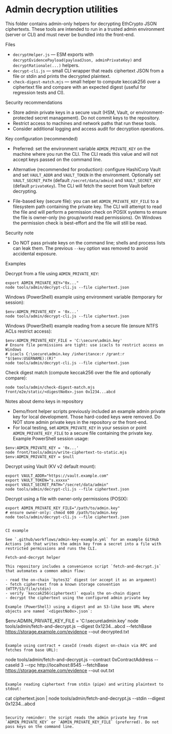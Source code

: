 # Admin decryption utilities

This folder contains admin-only helpers for decrypting EthCrypto JSON ciphertexts. These tools are intended to run in a trusted admin environment (server or CLI) and must never be bundled into the front-end.

Files

- `decryptHelper.js` — ESM exports with `decryptEvidencePayload(payloadJson, adminPrivateKey)` and `decryptRationale(...)` helpers.
- `decrypt-cli.js` — small CLI wrapper that reads ciphertext JSON from a file or stdin and prints the decrypted plaintext.
 - `check-digest-match.mjs` — small helper to compute keccak256 over a ciphertext file and compare with an expected digest (useful for regression tests and CI).

Security recommendations

- Store admin private keys in a secure vault (HSM, Vault, or environment-protected secret management). Do not commit keys to the repository.
- Restrict access to machines and network paths that run these tools.
- Consider additional logging and access audit for decryption operations.

Key configuration (recommended)

- Preferred: set the environment variable `ADMIN_PRIVATE_KEY` on the machine where you run the CLI. The CLI reads this value and will not accept keys passed on the command line.
- Alternative (recommended for production): configure HashiCorp Vault and set `VAULT_ADDR` and `VAULT_TOKEN` in the environment. Optionally set `VAULT_SECRET_PATH` (default `/secret/data/admin`) and `VAULT_SECRET_KEY` (default `privateKey`). The CLI will fetch the secret from Vault before decrypting.

- File-based key (secure file): you can set `ADMIN_PRIVATE_KEY_FILE` to a filesystem path containing the private key. The CLI will attempt to read the file and will perform a permission check on POSIX systems to ensure the file is owner-only (no group/world read permissions). On Windows the permission check is best-effort and the file will still be read.

Security note

- Do NOT pass private keys on the command line; shells and process lists can leak them. The previous `--key` option was removed to avoid accidental exposure.

Examples

Decrypt from a file using `ADMIN_PRIVATE_KEY`:

```
export ADMIN_PRIVATE_KEY="0x..."
node tools/admin/decrypt-cli.js --file ciphertext.json
```

Windows (PowerShell) example using environment variable (temporary for session):

```
$env:ADMIN_PRIVATE_KEY = '0x...'
node tools/admin/decrypt-cli.js --file ciphertext.json
```

Windows (PowerShell) example reading from a secure file (ensure NTFS ACLs restrict access):

```
$env:ADMIN_PRIVATE_KEY_FILE = 'C:\secure\admin.key'
# Ensure file permissions are tight: use icacls to restrict access on Windows
# icacls C:\secure\admin.key /inheritance:r /grant:r "$($env:USERNAME):(R)"
node tools/admin/decrypt-cli.js --file ciphertext.json
```

Check digest match (compute keccak256 over the file and optionally compare):

```
node tools/admin/check-digest-match.mjs front/e2e/static/<digestNo0x>.json 0x1234...abcd
```

Notes about demo keys in repository

- Demo/front helper scripts previously included an example admin private key for local development. Those hard-coded keys were removed. Do NOT store admin private keys in the repository or the front-end.
- For local testing, set `ADMIN_PRIVATE_KEY` in your session or point `ADMIN_PRIVATE_KEY_FILE` to a secure file containing the private key. Example PowerShell session usage:

```
$env:ADMIN_PRIVATE_KEY = '0x...'
node front/tools/admin/write-ciphertext-to-static.mjs
$env:ADMIN_PRIVATE_KEY = $null
```

Decrypt using Vault (KV v2 default mount):

```
export VAULT_ADDR="https://vault.example.com"
export VAULT_TOKEN="s.xxxxx"
export VAULT_SECRET_PATH="/secret/data/admin"
node tools/admin/decrypt-cli.js --file ciphertext.json
```

Decrypt using a file with owner-only permissions (POSIX):

```
export ADMIN_PRIVATE_KEY_FILE="/path/to/admin.key"
# ensure owner-only: chmod 600 /path/to/admin.key
node tools/admin/decrypt-cli.js --file ciphertext.json
```
```

CI example

See `.github/workflows/admin-key-example.yml` for an example GitHub Actions job that writes the admin key from a secret into a file with restricted permissions and runs the CLI.

Fetch-and-decrypt helper

This repository includes a convenience script `fetch-and-decrypt.js` that automates a common admin flow:

- read the on-chain `bytes32` digest (or accept it as an argument)
- fetch ciphertext from a known storage convention (HTTP/S3/file/stdin)
- verify `keccak256(ciphertext)` equals the on-chain digest
- decrypt the ciphertext using the configured admin private key

Example (PowerShell) using a digest and an S3-like base URL where objects are named `<digestNo0x>.json`:

```
$env:ADMIN_PRIVATE_KEY_FILE = 'C:\secure\admin.key'
node tools/admin/fetch-and-decrypt.js --digest 0x1234...abcd --fetchBase https://storage.example.com/evidence --out decrypted.txt
```

Example using contract + caseId (reads digest on-chain via RPC and fetches from base URL):

```
node tools/admin/fetch-and-decrypt.js --contract 0xContractAddress --caseId 3 --rpc http://localhost:8545 --fetchBase https://storage.example.com/evidence --out out.txt
```

Example reading ciphertext from stdin (pipe) and writing plaintext to stdout:

```
cat ciphertext.json | node tools/admin/fetch-and-decrypt.js --stdin --digest 0x1234...abcd
```

Security reminder: the script reads the admin private key from `ADMIN_PRIVATE_KEY` or `ADMIN_PRIVATE_KEY_FILE` (preferred). Do not pass keys on the command line.
